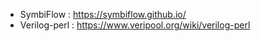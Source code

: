 * SymbiFlow : https://symbiflow.github.io/
* Verilog-perl : https://www.veripool.org/wiki/verilog-perl

